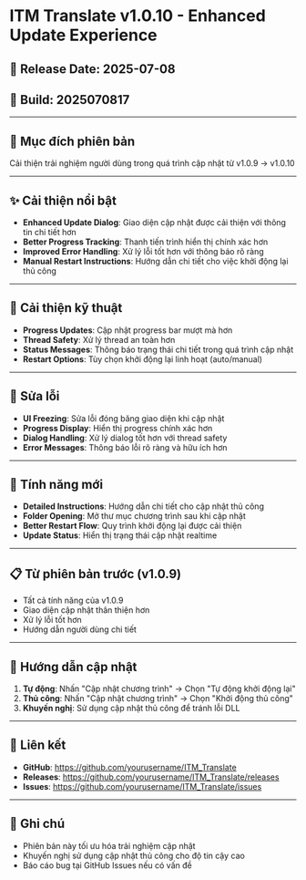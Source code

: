 # ITM Translate v1.0.10 - Enhanced Update Experience

## 📅 Release Date: 2025-07-08
## 🔧 Build: 2025070817

---

## 🎯 **Mục đích phiên bản**
Cải thiện trải nghiệm người dùng trong quá trình cập nhật từ v1.0.9 → v1.0.10

---

## ✨ **Cải thiện nổi bật**
- **Enhanced Update Dialog**: Giao diện cập nhật được cải thiện với thông tin chi tiết hơn
- **Better Progress Tracking**: Thanh tiến trình hiển thị chính xác hơn
- **Improved Error Handling**: Xử lý lỗi tốt hơn với thông báo rõ ràng
- **Manual Restart Instructions**: Hướng dẫn chi tiết cho việc khởi động lại thủ công

---

## 🔧 **Cải thiện kỹ thuật**
- **Progress Updates**: Cập nhật progress bar mượt mà hơn
- **Thread Safety**: Xử lý thread an toàn hơn
- **Status Messages**: Thông báo trạng thái chi tiết trong quá trình cập nhật
- **Restart Options**: Tùy chọn khởi động lại linh hoạt (auto/manual)

---

## 🐛 **Sửa lỗi**
- **UI Freezing**: Sửa lỗi đóng băng giao diện khi cập nhật
- **Progress Display**: Hiển thị progress chính xác hơn
- **Dialog Handling**: Xử lý dialog tốt hơn với thread safety
- **Error Messages**: Thông báo lỗi rõ ràng và hữu ích hơn

---

## 🚀 **Tính năng mới**
- **Detailed Instructions**: Hướng dẫn chi tiết cho cập nhật thủ công
- **Folder Opening**: Mở thư mục chương trình sau khi cập nhật
- **Better Restart Flow**: Quy trình khởi động lại được cải thiện
- **Update Status**: Hiển thị trạng thái cập nhật realtime

---

## 📋 **Từ phiên bản trước (v1.0.9)**
- Tất cả tính năng của v1.0.9
- Giao diện cập nhật thân thiện hơn
- Xử lý lỗi tốt hơn
- Hướng dẫn người dùng chi tiết

---

## 🔄 **Hướng dẫn cập nhật**
1. **Tự động**: Nhấn "Cập nhật chương trình" → Chọn "Tự động khởi động lại"
2. **Thủ công**: Nhấn "Cập nhật chương trình" → Chọn "Khởi động thủ công"
3. **Khuyến nghị**: Sử dụng cập nhật thủ công để tránh lỗi DLL

---

## 🔗 **Liên kết**
- **GitHub**: https://github.com/yourusername/ITM_Translate
- **Releases**: https://github.com/yourusername/ITM_Translate/releases
- **Issues**: https://github.com/yourusername/ITM_Translate/issues

---

## 📝 **Ghi chú**
- Phiên bản này tối ưu hóa trải nghiệm cập nhật
- Khuyến nghị sử dụng cập nhật thủ công cho độ tin cậy cao
- Báo cáo bug tại GitHub Issues nếu có vấn đề
